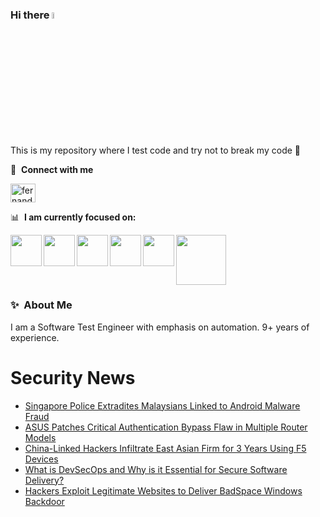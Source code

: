 ### Hi there <a href="https://www.gautamkrishnar.com/"><img src="https://media.giphy.com/media/hvRJCLFzcasrR4ia7z/giphy.gif" width="5%"></a>
This is my repository where I test code and try not to break my code :rofl:

🔗 &nbsp;**Connect with me**
<p align="left">
<a href="https://linkedin.com/in/fernandorlcruz" target="blank"><img align="center" src="https://raw.githubusercontent.com/rahuldkjain/github-profile-readme-generator/master/src/images/icons/Social/linked-in-alt.svg" alt="fernando cruz" height="30" width="40" /></a>
  
📊 &nbsp;**I am currently focused on:**

<img align="left" width='50' height='50' src="https://cdn.jsdelivr.net/gh/devicons/devicon/icons/python/python-original-wordmark.svg" />
<img align="left" width='50' height='50' src="https://cdn.jsdelivr.net/gh/devicons/devicon/icons/csharp/csharp-original.svg" />
<img align="left" width='50' height='50' src="https://cdn.jsdelivr.net/gh/devicons/devicon/icons/jenkins/jenkins-original.svg" />
<img align="left" width='50' height='50' src="https://specflow.org/wp-content/uploads/2021/05/SpecFlow-Icon.png" />
<img align="left" width='50' height='50' src="https://www.svgrepo.com/show/306098/githubactions.svg" />
<img width='80' height='80' src="https://cdn2.vectorstock.com/i/1000x1000/64/81/security-testing-concept-icon-safety-audit-key-vector-29166481.jpg" />
          
          
  
### ✨&nbsp; About Me

I am a Software Test Engineer with emphasis on automation. 9+ years of experience.

# Security News
<!-- BLOG-POST-LIST:START -->
- [Singapore Police Extradites Malaysians Linked to Android Malware Fraud](https://thehackernews.com/2024/06/singapore-police-extradites-malaysians.html)
- [ASUS Patches Critical Authentication Bypass Flaw in Multiple Router Models](https://thehackernews.com/2024/06/asus-patches-critical-authentication.html)
- [China-Linked Hackers Infiltrate East Asian Firm for 3 Years Using F5 Devices](https://thehackernews.com/2024/06/china-linked-hackers-infiltrate-east.html)
- [What is DevSecOps and Why is it Essential for Secure Software Delivery?](https://thehackernews.com/2024/06/what-is-devsecops-and-why-is-it.html)
- [Hackers Exploit Legitimate Websites to Deliver BadSpace Windows Backdoor](https://thehackernews.com/2024/06/hackers-exploit-legitimate-websites-to.html)
<!-- BLOG-POST-LIST:END -->
